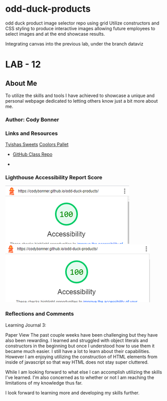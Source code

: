 # odd-duck-products
odd duck product image selector repo using grid
Utilize constructors and CSS styling to produce interactive images allowing
future employees to select images and at the end showcase results.

Integrating canvas into the previous lab, under the branch dataviz


# LAB - 12

## About Me

To utilize the skills and tools I have achieved to showcase a unique and personal webpage dedicated to letting others know just a bit more about me.

### Author: Cody Bonner

### Links and Resources
[Tyishas Sweets](https://www.tyishassweets.com/)
[Coolors Pallet](https://coolors.co/palette/8ecae6-219ebc-023047-ffb703-fb8500)
* [GitHub Class Repo](https://github.com/CodyBonner/code-challenges)


* 

### Lighthouse Accessibility Report Score

![LightHouse-Index](img/odd-ducks-lighthouse.PNG)
![Lighthouse-Index-2](img/odd-ducks-lighthouse-2.PNG)

### Reflections and Comments

Learning Journal 3:

Paper View
The past couple weeks have been challenging but they have also been rewarding. I learned and struggled with object literals and constructors in the beginning but once I understood how to use them it became much easier. I still have a lot to learn about their capabilities. However I am enjoying utilizing the construction of HTML elements from inside of javascript so that way HTML does not stay super cluttered.

While I am looking forward to what else I can accomplish utilizing the skills I've learned. I'm also concerned as to whether or not I am reaching the limitations of my knowledge thus far.

I look forward to learning more and developing my skills further.
